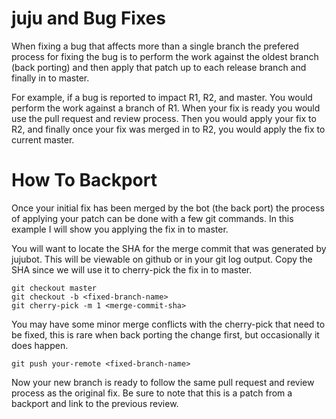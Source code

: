 juju and Bug Fixes
==================

When fixing a bug that affects more than a single branch the prefered
process for fixing the bug is to perform the work against the oldest
branch (back porting) and then apply that patch up to each release branch
and finally in to master.

For example, if a bug is reported to impact R1, R2, and master. You
would perform the work against a branch of R1. When your fix is ready
you would use the pull request and review process.
Then you would apply your fix to R2, and finally once your fix
was merged in to R2, you would apply the fix to current master.

How To Backport
================
Once your initial fix has been merged by the bot (the back port) the process
of applying your patch can be done with a few git commands. In this example I will show
you applying the fix in to master.

You will want to locate the SHA for the merge commit that was generated
by jujubot. This will be viewable on github or in your git log output.
Copy the SHA since we will use it to cherry-pick the fix in to master.

    git checkout master
    git checkout -b <fixed-branch-name>
    git cherry-pick -m 1 <merge-commit-sha>

You may have some minor merge conflicts with the cherry-pick that need
to be fixed, this is rare when back porting the change first, but occasionally it
does happen.

    git push your-remote <fixed-branch-name>

Now your new branch is ready to follow the same pull request and review
process as the original fix. Be sure to note that this is a patch
from a backport and link to the previous review.
